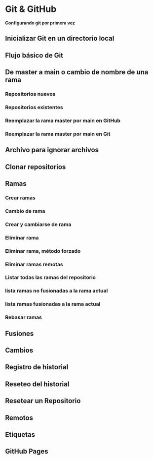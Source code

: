 # Git & GitHub
**Configurando git por primera vez**
## Inicializar Git en un directorio local
## Flujo básico de Git
## De master a main o cambio de nombre de una rama
### Repositorios nuevos
### Repositorios existentes
### Reemplazar la rama master por main en GitHub
### Reemplazar la rama master por main en Git
## Archivo para ignorar archivos
## Clonar repositorios
## Ramas
### Crear ramas
### Cambio de rama
### Crear y cambiarse de rama
### Eliminar rama
### Eliminar rama, método forzado
### Eliminar ramas remotas
### Listar todas las ramas del repositorio
### lista ramas no fusionadas a la rama actual
### lista ramas fusionadas a la rama actual
### Rebasar ramas
## Fusiones
## Cambios
## Registro de historial
## Reseteo del historial
## Resetear un Repositorio
## Remotos
## Etiquetas
## GitHub Pages
